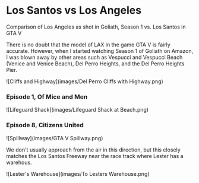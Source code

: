 # Los Santos vs Los Angeles

Comparison of Los Angeles as shot in Goliath, Season 1 vs. Los Santos in GTA V

There is no doubt that the model of LAX in the game GTA V is fairly accurate. However, when I started watching Season 1 of Goliath on Amazon, I was blown away by other areas such as Vespucci and Vespucci Beach (Venice and Venice Beach), Del Perro Heights, and the Del Perro Heights Pier.

![Cliffs and Highway](images/Del Perro Cliffs with Highway.png)

### Episode 1, Of Mice and Men

![Lifeguard Shack](images/Lifeguard Shack at Beach.png)

### Episode 8, Citizens United

![Spillway](images/GTA V Spillway.png)

We don't usually approach from the air in this direction, but this closely matches the Los Santos Freeway near the race track where Lester has a warehous.

![Lester's Warehouse](images/To Lesters Warehouse.png)
